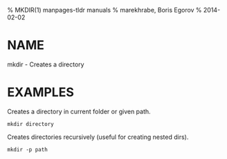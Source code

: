 % MKDIR(1) manpages-tldr manuals
% marekhrabe, Boris Egorov
% 2014-02-02

# NAME

mkdir - Creates a directory

# EXAMPLES

Creates a directory in current folder or given path.

    mkdir directory

Creates directories recursively (useful for creating nested dirs).

    mkdir -p path
